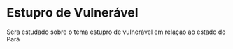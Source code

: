 # Estupro de Vulnerável
 Sera estudado sobre o tema estupro de vulnerável em relaçao ao estado do Pará
